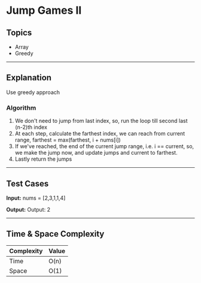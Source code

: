 # Jump Games II

## Topics
- Array
- Greedy

---

## Explanation

Use greedy approach

### Algorithm

1. We don't need to jump from last index, so, run the loop till second last (n-2)th index
2. At each step, calculate the farthest index, we can reach from current range, farthest = max(farthest, i + nums[i])
3. If we've reached, the end of the current jump range, i.e. i == current, so, we make the jump now, and update
jumps and current to farthest.
4. Lastly return the jumps

---

## Test Cases

**Input:** 
nums = [2,3,1,1,4]

**Output:** 
Output: 2

--- 

## Time & Space Complexity

| Complexity | Value |
|------------|-------|
| Time       | O(n)  |
| Space      | O(1)  |
